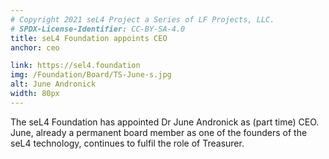 ```yaml
---
# Copyright 2021 seL4 Project a Series of LF Projects, LLC.
# SPDX-License-Identifier: CC-BY-SA-4.0
title: seL4 Foundation appoints CEO
anchor: ceo

link: https://sel4.foundation
img: /Foundation/Board/TS-June-s.jpg
alt: June Andronick
width: 80px
---
```


The seL4 Foundation has appointed Dr June Andronick as (part time) CEO. June,
already a permanent board member as one of the founders of the seL4 technology,
continues to fulfil the role of Treasurer.
